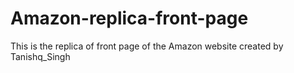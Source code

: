 # Amazon-replica-front-page
This is the replica of front page of the Amazon website created by Tanishq_Singh
